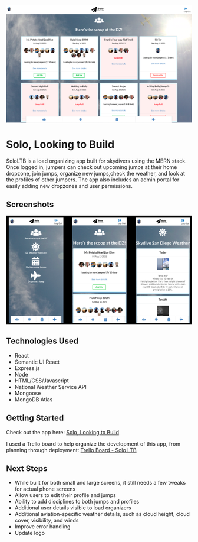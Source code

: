 ![dz feed](src/images/dzfeed.png)

# Solo, Looking to Build 
SoloLTB is a load organizing app built for skydivers using the MERN stack. Once logged in, jumpers can check out upcoming jumps at their home dropzone, join jumps, organize new jumps,check the weather, and look at the profiles of other jumpers. The app also includes an admin portal for easily adding new dropzones and user permissions.


## Screenshots
![first row](src/images/first_row.png)

## Technologies Used
* React
* Semantic UI React
* Express.js
* Node
* HTML/CSS/Javascript
* National Weather Service API
* Mongoose
* MongoDB Atlas

## Getting Started
Check out the app here: [Solo, Looking to Build](https://sololtb.herokuapp.com/)

I used a Trello board to help organize the development of this app, from planning through deployment: [Trello Board - Solo LTB](https://trello.com/b/IjHBTxH9/project-4-solo-ltb)

## Next Steps
* While built for both small and large screens, it still needs a few tweaks for actual phone screens
* Allow users to edit their profile and jumps
* Ability to add disciplines to both jumps and profiles
* Additional user details visible to load organizers
* Additional aviation-specific weather details, such as cloud height, cloud cover, visibility, and winds
* Improve error handling
* Update logo 